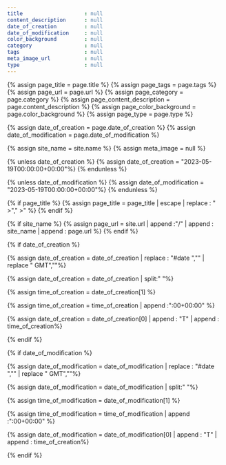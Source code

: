 ```yaml
---
title                    : null
content_description      : null
date_of_creation         : null
date_of_modification     : null
color_background         : null
category                 : null
tags                     : null
meta_image_url           : null
type                     : null
---
```


<!-- LIQUID HEAD -->

<!--   DECLARATION -->

{% assign page_title                    = page.title %}
{% assign page_tags                     = page.tags %}
{% assign page_url                      = page.url %}
{% assign page_category                 = page.category %}
{% assign page_content_description      = page.content_description %}
{% assign page_color_background         = page.color_background %}
{% assign page_type                     = page.type %}

{% assign date_of_creation     = page.date_of_creation %}
{% assign date_of_modification = page.date_of_modification %}

{% assign site_name            = site.name %}
{% assign meta_image           = null %}

<!--   INITILISATION -->

<!-- default date
-->
{% unless date_of_creation %}
{% assign date_of_creation      = "2023-05-19T00:00:00+00:00"%}
{% endunless %}

{% unless date_of_modification %}
{% assign date_of_modification  = "2023-05-19T00:00:00+00:00"%}
{% endunless %}

<!-- TITLE
-->
{% if page_title %}
{% assign page_title = page_title | escape | replace : " &gt;","&nbsp;&gt;" %}
{% endif %}

<!-- PAGE URL
-->
{% if site_name %}
{% assign page_url = site.url | append :"/" | append : site_name | append : page.url %}
{% endif %}

<!-- PROCESSING
 -->


<!-- DATE OF CREATION
 -->
{% if date_of_creation %}

<!-- input                        = "#date 2023-06-28 05:16 1687914994970097614 GMT"
     output                       =        "2023-06-28T05:16:00+00:00"

-->

<!-- removing "#date " and " GMT"
                                 => "2023-06-28 05:16 1687914994970097614"
-->
{% assign date_of_creation       =  date_of_creation     | replace : "#date ","" | replace " GMT",""%}

<!-- split date in array
                                => "[2023-06-28, 05:16, 1687914994970097614]"
-->
{% assign date_of_creation      =  date_of_creation     | split:" "%}

<!-- getting time
                                => 05:16
-->

{% assign time_of_creation      =  date_of_creation[1]    %}

<!-- hour with seconds and Time difference
I won't calculate the seconds ... for now ?
                               => "05:16:00+00:00"
-->

{% assign time_of_creation     =  time_of_creation     | append :":00+00:00" %}

<!-- adding 'T' and hour to date
                               => "2023-06-28T05:16:00+00:00"
-->
<!--                               2023-06-28                          T             05:16:00+00:00
-->
{% assign date_of_creation      =  date_of_creation[0]     | append : "T" | append : time_of_creation%}

{% endif %}

<!-- DATE OF MODIFICATION
 -->
{% if date_of_modification %}

<!-- input                        = "#date 2023-06-28 05:16 1687914994970097614 GMT"
     output                       =       "2023-06-28T05:16:00+00:00"

-->

<!-- removing "#date " and " GMT"
                                 => "2023-06-28 05:16 1687914994970097614"
-->
{% assign date_of_modification   =  date_of_modification     | replace : "#date ","" | replace " GMT",""%}

<!-- split date in array
                                 => "[2023-06-28, 05:16, 1687914994970097614]"
-->
{% assign date_of_modification   =  date_of_modification     | split:" "%}

<!-- getting time
                                => 05:16
-->

{% assign time_of_modification   =  date_of_modification[1]    %}

<!-- hour with seconds and Time difference
I won't calculate the seconds ... for now ?
                                => "05:16:00+00:00"
-->

{% assign time_of_modification   =  time_of_modification     | append :":00+00:00" %}

<!-- adding 'T' and hour to date
                               => "2023-06-28T05:16:00+00:00"
-->
<!--                               2023-06-28                          T             05:16:00+00:00
-->
{% assign date_of_modification  =  date_of_modification[0]     | append : "T" | append : time_of_creation%}

{% endif %}
